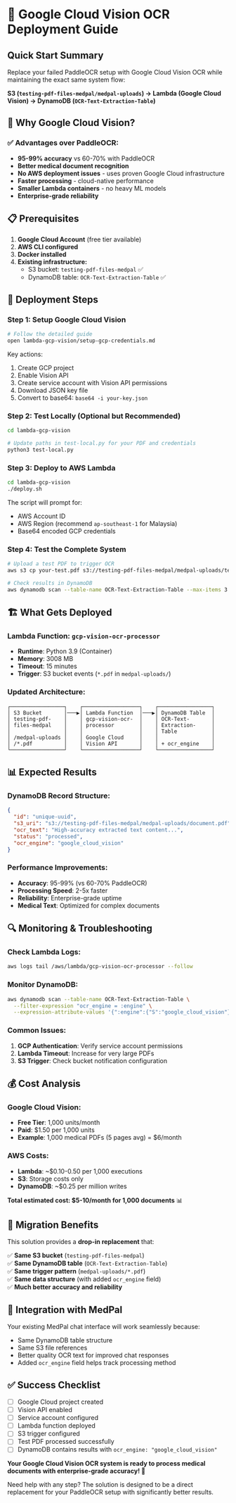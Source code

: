 # 🚀 Google Cloud Vision OCR Deployment Guide

## Quick Start Summary

Replace your failed PaddleOCR setup with Google Cloud Vision OCR while maintaining the exact same system flow:

**S3 (`testing-pdf-files-medpal/medpal-uploads`) → Lambda (Google Cloud Vision) → DynamoDB (`OCR-Text-Extraction-Table`)**

## 🎯 Why Google Cloud Vision?

### ✅ **Advantages over PaddleOCR:**
- **95-99% accuracy** vs 60-70% with PaddleOCR
- **Better medical document recognition** 
- **No AWS deployment issues** - uses proven Google Cloud infrastructure
- **Faster processing** - cloud-native performance
- **Smaller Lambda containers** - no heavy ML models
- **Enterprise-grade reliability**

## 📋 Prerequisites

1. **Google Cloud Account** (free tier available)
2. **AWS CLI configured** 
3. **Docker installed**
4. **Existing infrastructure:**
   - S3 bucket: `testing-pdf-files-medpal` ✅
   - DynamoDB table: `OCR-Text-Extraction-Table` ✅

## 🚀 Deployment Steps

### Step 1: Setup Google Cloud Vision
```bash
# Follow the detailed guide
open lambda-gcp-vision/setup-gcp-credentials.md
```

Key actions:
1. Create GCP project
2. Enable Vision API
3. Create service account with Vision API permissions
4. Download JSON key file
5. Convert to base64: `base64 -i your-key.json`

### Step 2: Test Locally (Optional but Recommended)
```bash
cd lambda-gcp-vision

# Update paths in test-local.py for your PDF and credentials
python3 test-local.py
```

### Step 3: Deploy to AWS Lambda
```bash
cd lambda-gcp-vision
./deploy.sh
```

The script will prompt for:
- AWS Account ID
- AWS Region (recommend `ap-southeast-1` for Malaysia)
- Base64 encoded GCP credentials

### Step 4: Test the Complete System
```bash
# Upload a test PDF to trigger OCR
aws s3 cp your-test.pdf s3://testing-pdf-files-medpal/medpal-uploads/test-gcp-vision.pdf

# Check results in DynamoDB
aws dynamodb scan --table-name OCR-Text-Extraction-Table --max-items 3
```

## 🏗️ What Gets Deployed

### Lambda Function: `gcp-vision-ocr-processor`
- **Runtime**: Python 3.9 (Container)
- **Memory**: 3008 MB  
- **Timeout**: 15 minutes
- **Trigger**: S3 bucket events (`*.pdf` in `medpal-uploads/`)

### Updated Architecture:
```
┌─────────────────┐    ┌──────────────────┐    ┌─────────────────┐
│ S3 Bucket       │───▶│ Lambda Function  │───▶│ DynamoDB Table  │
│ testing-pdf-    │    │ gcp-vision-ocr-  │    │ OCR-Text-       │
│ files-medpal    │    │ processor        │    │ Extraction-     │
│                 │    │                  │    │ Table           │
│ /medpal-uploads │    │ Google Cloud     │    │                 │
│ /*.pdf          │    │ Vision API       │    │ + ocr_engine    │
└─────────────────┘    └──────────────────┘    └─────────────────┘
```

## 📊 Expected Results

### DynamoDB Record Structure:
```json
{
  "id": "unique-uuid",
  "s3_uri": "s3://testing-pdf-files-medpal/medpal-uploads/document.pdf",
  "ocr_text": "High-accuracy extracted text content...",
  "status": "processed",
  "ocr_engine": "google_cloud_vision"
}
```

### Performance Improvements:
- **Accuracy**: 95-99% (vs 60-70% PaddleOCR)
- **Processing Speed**: 2-5x faster
- **Reliability**: Enterprise-grade uptime
- **Medical Text**: Optimized for complex documents

## 🔍 Monitoring & Troubleshooting

### Check Lambda Logs:
```bash
aws logs tail /aws/lambda/gcp-vision-ocr-processor --follow
```

### Monitor DynamoDB:
```bash
aws dynamodb scan --table-name OCR-Text-Extraction-Table \
  --filter-expression "ocr_engine = :engine" \
  --expression-attribute-values '{":engine":{"S":"google_cloud_vision"}}'
```

### Common Issues:
1. **GCP Authentication**: Verify service account permissions
2. **Lambda Timeout**: Increase for very large PDFs
3. **S3 Trigger**: Check bucket notification configuration

## 💰 Cost Analysis

### Google Cloud Vision:
- **Free Tier**: 1,000 units/month
- **Paid**: $1.50 per 1,000 units
- **Example**: 1,000 medical PDFs (5 pages avg) = $6/month

### AWS Costs:
- **Lambda**: ~$0.10-0.50 per 1,000 executions
- **S3**: Storage costs only
- **DynamoDB**: ~$0.25 per million writes

**Total estimated cost: $5-10/month for 1,000 documents** 📊

## 🔄 Migration Benefits

This solution provides a **drop-in replacement** that:

✅ **Same S3 bucket** (`testing-pdf-files-medpal`)  
✅ **Same DynamoDB table** (`OCR-Text-Extraction-Table`)  
✅ **Same trigger pattern** (`medpal-uploads/*.pdf`)  
✅ **Same data structure** (with added `ocr_engine` field)  
✅ **Much better accuracy and reliability**  

## 🎯 Integration with MedPal

Your existing MedPal chat interface will work seamlessly because:
- Same DynamoDB table structure
- Same S3 file references  
- Better quality OCR text for improved chat responses
- Added `ocr_engine` field helps track processing method

## ✅ Success Checklist

- [ ] Google Cloud project created
- [ ] Vision API enabled  
- [ ] Service account configured
- [ ] Lambda function deployed
- [ ] S3 trigger configured
- [ ] Test PDF processed successfully
- [ ] DynamoDB contains results with `ocr_engine: "google_cloud_vision"`

**Your Google Cloud Vision OCR system is ready to process medical documents with enterprise-grade accuracy! 🚀**

Need help with any step? The solution is designed to be a direct replacement for your PaddleOCR setup with significantly better results.